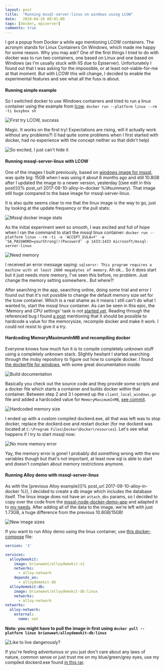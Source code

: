 ```yaml
---
layout: post
title:  "Running mssql-server-linux on windows using LCOW"
date:   2018-04-26 00:01:00
tags: [docker, episerver]
comments: true
---
```


I got a popup from Docker a while ago mentioning LCOW containers. The acronym stands for Linux Containers On Windows, which made me happy for some reason. Why you may ask? One of the first things I tried to do with docker was to run two containers, one based on Linux and one based on Windows (as I'm usually stuck with IIS due to Episerver). Unfortunately I found out that I was asking for the impossible, or at least not-viable-for-me at that moment. But with LCOW this will change, I decided to enable the experimental features and see what all the fuss is about.

#### Running simple example
So I switched docker to use Windows containers and tried to run a linux container using the example from [lcow](https://github.com/linuxkit/lcow). ``docker run --platform linux --rm -ti busybox sh``

<p class="centered-image">
	<img src="/assets/mssql-linux/first-try.png" alt="First try LCOW, success">	
</p>

Magic. It works on the first try! Expectations are rising, will it actually work without any problems?! (I had quite some problems when I first started with docker, had no experience with the concept neither so that didn't help)

<p class="centered-image">
	<img src="/assets/mssql-linux/im-so-excited.jpg" alt="So excited, I just can't hide it">	
</p>

#### Running mssql-server-linux with LCOW
One of the images I built previously, based on [windows image for mssql](https://hub.docker.com/r/microsoft/mssql-server-windows-developer/), was quite big: 15GB when I was using it about 6 months ago and still 10.8GB after I updated the image to a newer version, yesterday [(see edit in this post)]({% post_url 2017-09-10-alloy-in-docker %}#summary). That image still huge compared to the base image for mssql-server-linux. 

It is also quite seems clear to me that the linux image is the way to go, just by looking at the update frequency or the pull stats:

<p class="centered-image">
	<img src="/assets/mssql-linux/different-images.png" alt="Mssql docker image stats">	
</p>

As the initial experiment went so smooth, I was excited and full of hope when I ran the command to start the mssql linux container:
``docker run --platform linux --rm -ti -e 'ACCEPT_EULA=Y' -e 'SA_PASSWORD=yourStrong(!)Password' -p 1433:1433 microsoft/mssql-server-linux``

<p class="centered-image">
	<img src="/assets/mssql-linux/need-memory.png" alt="Need memory">	
</p>

I received an error message saying: `sqlservr: This program requires a machine with at least 2000 megabytes of memory`.
Ah ok... So it does start but it just needs more memory, I've seen this before, no problem. Just change the memory setting somewhere.. But where?!

After searching in the app, searching online, doing some trial and error I found out that it's not possible to change the default memory size set for the lcow container. Which is a real shame as it means I still can't do what I wanted to, start the mssql linux container. As can be seen in this epic, the 'Memory and CPU settings' task is not [started yet](https://github.com/moby/moby/issues/33850).
Reading through the referenced bug I found [a post](https://github.com/Microsoft/opengcs/issues/145#issuecomment-376439116) mentioning that it should be possible to hardcode a value for the memorysize, recompile docker and make it work. I could not resist to give it a try.

#### Hardcoding MemoryMaximumInMB and recompiling docker
Everyone knows how much fun it is to compile completely unknown stuff using a completely unknown stack. Slightly hesitant I started searching through the moby repository to figure out how to compile docker. I found [the dockerfile for windows](https://github.com/moby/moby/blob/master/Dockerfile.windows), with some great documentation inside:

<p class="centered-image">
	<img src="/assets/mssql-linux/build-docs.png" alt="Build documentation">
</p>

Basically you check out the source code and they provide some scripts and a docker file which starts a container and builds docker within that container.
Between step 2 and 3 I opened up the `client_local_windows.go` file and added a hardcoded value for `MemoryMaximumInMB`, [see commit](https://github.com/brianweet/moby/commit/cacae69f7adc35800becd7eb044642b1267279d1).

<p class="centered-image">
	<img src="/assets/mssql-linux/hardcoded-memorysize.png" alt="Hardcoded memory size">
</p>

I ended up with a custom compiled dockerd.exe, all that was left was to stop docker, replace the dockerd.exe and restart docker (for me dockerd was located at `C:\Program Files\Docker\Docker\resources`). Let's see what happens if I try to start mssql now:

<p class="centered-image">
	<img src="/assets/mssql-linux/no-more-memory-error.png" alt="No more memory error">
</p>

Yay, the memory error is gone! I probably did something wrong with the env variables though but that's not important, at least now sql is able to start and doesn't complain about memory restrictions anymore.

#### Running Alloy demo with mssql-server-linux
As with the [previous Alloy example]({% post_url 2017-09-10-alloy-in-docker %}), I decided to create a db image which includes the database itself. The linux image does not have an `attach_dbs` params, so I decided to copy over the code from the [mssql-node-docker-demo-app](https://github.com/twright-msft/mssql-node-docker-demo-app/) and adapted it to [my needs](https://github.com/brianweet/AlloyDemoKit/tree/docker-linux/Build-sql-linux). After adding all of the data to the image, we're left with just 1.73GB, a huge difference from the previous 10.8GB/15GB!

<p class="centered-image">
	<img src="/assets/mssql-linux/new-image-sizes.png" alt="New image sizes">
</p>

If you want to run Alloy demo using the linux container, use [this docker-compose](https://github.com/brianweet/AlloyDemoKit/blob/docker-linux/Run-using-pre-built-images-linux/docker-compose.yml) file:
```yml
version: '3'

services:
  alloydemokit:
    image: brianweet/alloydemokit:v2
    networks:
      - alloy-network
    depends_on:
      - alloydemokit-db
  alloydemokit-db:
    image: brianweet/alloydemokit-db:linux
    networks:
      - alloy-network
networks:
  alloy-network:
    external:
      name: nat
```
**Note: you might have to pull the image in first using `docker pull --platform linux brianweet/alloydemokit-db:linux`**

<p class="centered-image">
	<img src="/assets/mssql-linux/like-to-live-dangerously.jpg" alt="Like to live dangerously?">
</p>

If you're feeling adventurous or you just don't care about any laws of nature, common sense or just trust me on my blue/green/grey eyes, use my compiled dockerd.exe found [in this rar](/assets/mssql-linux/dockerd.rar).